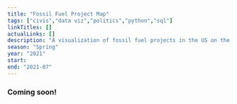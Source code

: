 ```yaml
---
title: "Fossil Fuel Project Map"
tags: ["civis","data viz","politics","python","sql"]
linkTitles: []
actualLinks: []
description: "A visualization of fossil fuel projects in the US on the congressional district, county, and city levels."
season: "Spring"
year: "2021"
start: 
end: "2021-07"
--- 
```


### Coming soon!